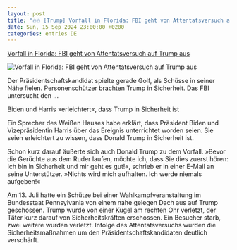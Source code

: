 ```yaml
---
layout: post
title: "🔥🔥 [Trump] Vorfall in Florida: FBI geht von Attentatsversuch auf Trump aus"
date: Sun, 15 Sep 2024 23:00:00 +0200
categories: entries DE
---
```

[Vorfall in Florida: FBI geht von Attentatsversuch auf Trump aus](https://www.spiegel.de/ausland/wahlkampfteam-bestaetigt-donald-trump-in-sicherheit-nach-schuessen-in-seiner-umgebung-a-266ec7f9-c5a2-4a6f-9d58-ce9435440f7f)

![Vorfall in Florida: FBI geht von Attentatsversuch auf Trump aus](https://cdn.prod.www.spiegel.de/images/1adee459-fb53-4cc8-88dd-30adf203d7a4_w1200_r1.778_fpx60.66_fpy45.jpg)

Der Präsidentschaftskandidat spielte gerade Golf, als Schüsse in seiner Nähe fielen. Personenschützer brachten Trump in Sicherheit. Das FBI untersucht den ...

Biden und Harris »erleichtert«, dass Trump in Sicherheit ist

Ein Sprecher des Weißen Hauses habe erklärt, dass Präsident Biden und Vizepräsidentin Harris über das Ereignis unterrichtet worden seien. Sie seien erleichtert zu wissen, dass Donald Trump in Sicherheit ist.

Schon kurz darauf äußerte sich auch Donald Trump zu dem Vorfall. »Bevor die Gerüchte aus dem Ruder laufen, möchte ich, dass Sie dies zuerst hören: Ich bin in Sicherheit und mir geht es gut!«, schrieb er in einer E-Mail an seine Unterstützer. »Nichts wird mich aufhalten. Ich werde niemals aufgeben!«

Am 13. Juli hatte ein Schütze bei einer Wahlkampfveranstaltung im Bundesstaat Pennsylvania von einem nahe gelegen Dach aus auf Trump geschossen. Trump wurde von einer Kugel am rechten Ohr verletzt, der Täter kurz darauf von Sicherheitskräften erschossen. Ein Besucher starb, zwei weitere wurden verletzt. Infolge des Attentatsversuchs wurden die Sicherheitsmaßnahmen um den Präsidentschaftskandidaten deutlich verschärft.

